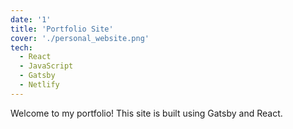 ```yaml
---
date: '1'
title: 'Portfolio Site'
cover: './personal_website.png'
tech:
  - React
  - JavaScript
  - Gatsby
  - Netlify
---
```


Welcome to my portfolio! This site is built using Gatsby and React.
